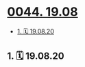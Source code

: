 # [0044. 19.08](https://github.com/tnotesjs/TNotes.footprints/tree/main/notes/0044.%2019.08)

<!-- region:toc -->

- [1. 🗓 19.08.20](#1--190820)

<!-- endregion:toc -->

## 1. 🗓 19.08.20

<Footprints :times="[2019, 8, 20, 13, 8]">
  <template #text-area>
    <p>得知20号，我要去上海了，这仨提着啤酒🍺 就来到我家。。。</p>
    <p>来时可能是喝糊涂了，走到另外一户人家楼下喊了半天我名字，还怪我不回应😂😂😂</p>
    <p>喝飘了，脑子抽了，也真是啥都干的粗来</p>
    <p>十多公里外的海上日出🌄 </p>
    <p>两点来钟，突然想去看。。。</p>
    <p>这除了我们这群大夏天开着空调，</p>
    <p>穿着冬装的神人怕是也没谁想的粗来了</p>
    <p>一路上走走唱唱，猜歌名输到自闭 🤦‍♂️🤦‍♂️🤦‍♂️</p>
    <p>手机导航把咋几个导到山上去 🤦‍♂️🤦‍♂️🤦‍♂️</p>
    <p>虽累在脚上，但乐在心头 😄😄😄</p>
    <p>抓螃蟹的时候，那彪的是一路的卧槽 😂😂😂</p>
    <p>奈何咋们没文化，一句卧槽行天下！</p>
    <p>看来，咋们还是得多读书啊！！！</p>
    <p>走心一波，这晚。。。</p>
    <p>记住了，</p>
    <p>小羊经典语录：犹豫该不该做一件事的时候，就是该，那些后悔的事往往都是犹豫之后没做的事。</p>
    <p>哈哈</p>
    <p>这一路上有你们，真好！！！</p>
    <p>那些说好10年后再拿出来重看的照片，</p>
    <p>哥几个可都存好咯</p>
  </template>
  <template #image-list="{ openModal }">
    <img src="https://cdn.jsdelivr.net/gh/tnotesjs/imgs@main/2025-02-16-14-34-33.png" @click="openModal(0)"/>
    <img src="https://cdn.jsdelivr.net/gh/tnotesjs/imgs@main/2025-02-16-14-34-42.png" @click="openModal(1)"/>
    <img src="https://cdn.jsdelivr.net/gh/tnotesjs/imgs@main/2025-02-16-14-34-47.png" @click="openModal(2)"/>
    <img src="https://cdn.jsdelivr.net/gh/tnotesjs/imgs@main/2025-02-16-14-34-51.png" @click="openModal(3)"/>
    <img src="https://cdn.jsdelivr.net/gh/tnotesjs/imgs@main/2025-02-16-14-34-56.png" @click="openModal(4)"/>
    <img src="https://cdn.jsdelivr.net/gh/tnotesjs/imgs@main/2025-02-16-14-35-00.png" @click="openModal(5)"/>
    <img src="https://cdn.jsdelivr.net/gh/tnotesjs/imgs@main/2025-02-16-14-35-05.png" @click="openModal(6)"/>
    <img src="https://cdn.jsdelivr.net/gh/tnotesjs/imgs@main/2025-02-16-14-35-10.png" @click="openModal(7)"/>
  </template>
</Footprints>
